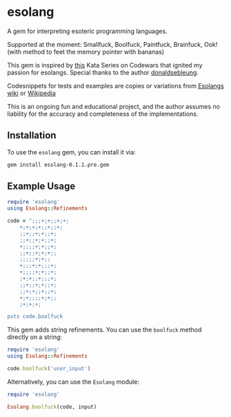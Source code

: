 # esolang

A gem for interpreting esoteric programming languages.

Supported at the moment: Smallfuck, Boolfuck, Paintfuck, Brainfuck, Ook! (with method to feet the memory pointer with bananas)

This gem is inspired by [this](https://www.codewars.com/kata/esolang-interpreters-number-1-introduction-to-esolangs-and-my-first-interpreter-ministringfuck) Kata Series on Codewars that ignited my passion for esolangs. Special thanks to the author [donaldsebleung](https://www.codewars.com/users/donaldsebleung).

Codesnippets for tests and examples are copies or variations from [Esolangs wiki](https://esolangs.org/) or [Wikipedia](https://www.wikipedia.org/)

This is an ongoing fun and educational project, and the author assumes no liability for the accuracy and completeness of the implementations.

## Installation

To use the `esolang` gem, you can install it via:

```bash
gem install esolang-0.1.1.pre.gem
```

## Example Usage
```ruby
require 'esolang'
using Esolang::Refinements

code = ";;;+;+;;+;+;
    +;+;+;+;;+;;+;
    ;;+;;+;+;;+;
    ;;+;;+;+;;+;
    +;;;;+;+;;+;
    ;;+;;+;+;+;;
    ;;;;;+;+;;
    +;;;+;+;;;+;
    +;;;;+;+;;+;
    ;+;+;;+;;;+;
    ;;+;;+;+;;+;
    ;;+;+;;+;;+;
    +;+;;;;+;+;;
    ;+;+;+;

puts code.boolfuck
```
This gem adds string refinements. You can use the `boolfuck` method directly on a string:
```ruby
require 'esolang'
using Esolang::Refinements

code.boolfuck('user_input')
```
Alternatively, you can use the `Esolang` module:
```ruby
require 'esolang'

Esolang.boolfuck(code, input)
```
